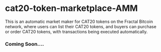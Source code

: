 # cat20-token-marketplace-AMM
This is an automatic market maker for CAT20 tokens on the Fractal Bitcoin network, where users can list their CAT20 tokens, and buyers can purchase or order CAT20 tokens, with transactions being executed automatically.  

### Coming Soon....
